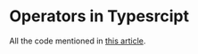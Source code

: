 # Operators in Typesrcipt

All the code mentioned in [this article](https://reflectoring.io/typescript-operators).


